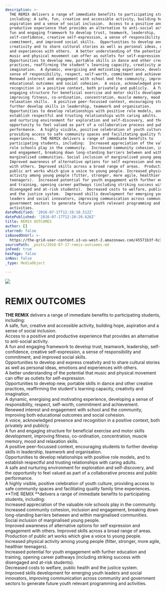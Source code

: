 ```yaml
---
description: >-
  THE REMIX delivers a range of immediate benefits to participating students,
  including: A safe, fun, creative and accessible activity, building hope,
  aspiration and a sense of social inclusion.  Access to a positive and
  productive experience that provides an alternative to anti-social activity.  A
  fun and engaging framework to develop trust, teamwork, leadership,
  self-confidence, creative self-expression, a sense of responsibility and
  commitment, and improved social skills.  Opportunities to develop and express
  creativity and to share cultural stories as well as personal ideas, emotions
  and experiences with others.  A better understanding of the potential that
  music and physical movement can offer as outlets for self-expression. 
  Opportunities to develop new, portable skills in dance and other creative
  practices, reaffirming the student’s learning capacity, creativity and
  imagination.  A dynamic, energising and motivating experience, developing a
  sense of responsibility, respect, self-worth, commitment and achievement. 
  Renewed interest and engagement with school and the community, improving both
  educational outcomes and social cohesion.  A voice, acknowledged presence and
  recognition in a positive context, both privately and publicly.  A fun and
  engaging structure for beneficial exercise and motor skills development,
  improving fitness, co-ordination, concentration, muscle memory, mood and
  relaxation skills.  A positive peer-focussed context, encouraging students to
  further develop skills in leadership, teamwork and organisation. 
  Opportunities to develop relationships with positive role models, and to
  establish respectful and trusting relationships with caring adults.  A safe
  and nurturing environment for exploration and self-discovery, and the
  opportunity to feel valued as part of a collaborative process and public
  performance.  A highly visible, positive celebration of youth culture,
  providing access to safe community spaces and facilitating quality family time
  experiences.  THE REMIX delivers a range of immediate benefits to
  participating students, including:  Increased appreciation of the valuable
  role schools play in the community.  Increased community cohesion, inclusion
  and engagement, breaking down long-standing barriers between and within
  marginalised communities. Social inclusion of marginalised young people. 
  Improved awareness of alternative options for self expression and engagement
  with others. Improved skills across a broad range of areas.  Production of
  public art works which give a voice to young people. Increased physical
  activity among young people (fitter, stronger, more agile, healthier
  teenagers).  Increased potential for youth engagement with further education
  and training, opening career pathways (including striking success with
  disengaged and at-risk students).  Decreased costs to welfare, public health
  and the justice system.  Improved skills development for emerging youth
  leaders and social innovators, improving communication across community and
  government sectors to generate future youth relevant programming and
  activities.
dateModified: '2016-07-17T12:19:10.512Z'
datePublished: '2016-07-17T12:20:20.626Z'
title: REMIX OUTCOMES
author: []
starred: false
isBasedOnUrl: >-
  https://the-grid-user-content.s3-us-west-2.amazonaws.com/45571b3f-6c3a-4618-a091-254156146e01.jpg
sourcePath: _posts/2016-07-17-remix-outcomes.md
inFeed: true
hasPage: false
inNav: false
_type: MediaObject

---
```

![](https://the-grid-user-content.s3-us-west-2.amazonaws.com/45571b3f-6c3a-4618-a091-254156146e01.jpg)

# **REMIX OUTCOMES**

**THE REMIX** delivers a range of immediate benefits to participating students, including:  
A safe, fun, creative and accessible activity, building hope, aspiration and a sense of social inclusion.   
Access to a positive and productive experience that provides an alternative to anti-social activity.   
A fun and engaging framework to develop trust, teamwork, leadership, self-confidence, creative self-expression, a sense of responsibility and commitment, and improved social skills.   
Opportunities to develop and express creativity and to share cultural stories as well as personal ideas, emotions and experiences with others.   
A better understanding of the potential that music and physical movement can offer as outlets for self-expression.   
Opportunities to develop new, portable skills in dance and other creative practices, reaffirming the student's learning capacity, creativity and imagination.   
A dynamic, energising and motivating experience, developing a sense of responsibility, respect, self-worth, commitment and achievement.   
Renewed interest and engagement with school and the community, improving both educational outcomes and social cohesion.   
A voice, acknowledged presence and recognition in a positive context, both privately and publicly.   
A fun and engaging structure for beneficial exercise and motor skills development, improving fitness, co-ordination, concentration, muscle memory, mood and relaxation skills.   
A positive peer-focussed context, encouraging students to further develop skills in leadership, teamwork and organisation.   
Opportunities to develop relationships with positive role models, and to establish respectful and trusting relationships with caring adults.   
A safe and nurturing environment for exploration and self-discovery, and the opportunity to feel valued as part of a collaborative process and public performance.   
A highly visible, positive celebration of youth culture, providing access to safe community spaces and facilitating quality family time experiences.   
**THE REMIX **delivers a range of immediate benefits to participating students, including:   
Increased appreciation of the valuable role schools play in the community.   
Increased community cohesion, inclusion and engagement, breaking down long-standing barriers between and within marginalised communities. Social inclusion of marginalised young people.   
Improved awareness of alternative options for self expression and engagement with others. Improved skills across a broad range of areas.   
Production of public art works which give a voice to young people. Increased physical activity among young people (fitter, stronger, more agile, healthier teenagers).   
Increased potential for youth engagement with further education and training, opening career pathways (including striking success with disengaged and at-risk students).   
Decreased costs to welfare, public health and the justice system.   
Improved skills development for emerging youth leaders and social innovators, improving communication across community and government sectors to generate future youth relevant programming and activities.
